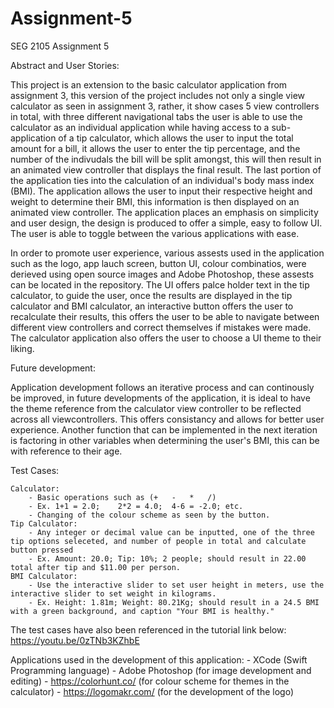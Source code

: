 # Assignment-5
 SEG 2105 Assignment 5


Abstract and User Stories:

This project is an extension to the basic calculator application from assignment 3, this version of the project includes not only a single view calculator as seen in assignment 3, rather, it show cases 5 view controllers in total, with three different navigational tabs
the user is able to use the calculator as an individual application while having access to a sub-application of a tip calculator, which allows the user to input the total amount for a bill, it allows the user to enter the tip percentage, and the number of the indivudals
the bill will be split amongst, this will then result in an animated view controller that displays the final result. The last portion of the application ties into the calculation of an individual's body mass index (BMI). The application allows the user to input their respective
height and weight to determine their BMI, this information is then displayed on an animated view controller. The application places an emphasis on simplicity and user design, the design is produced to offer a simple, easy to follow UI. The user is able to toggle 
between the various applications with ease. 

In order to promote user experience, various assests used in the application such as the logo, app lauch screen, button UI, colour combinatios, were derieved using open source images and Adobe Photoshop, these 
assests can be located in the repository. The UI offers palce holder text in the tip calculator, to guide the user, once the results are displayed in the tip calculator and BMI calculator, an interactive button offers the user to recalculate their results, this offers the 
user to be able to navigate between different view controllers and correct themselves if mistakes were made. The calculator application also offers the user to choose a UI theme to their liking.


Future development:

Application development follows an iterative process and can continously be improved, in future developments of the application, it is ideal to have the theme reference from the calculator view controller to be reflected across all viewcontrollers. This offers consistancy
and allows for better user experience. Another function that can be implemented in the next iteration is factoring in other variables when determining the user's BMI, this can be with reference to their age.

Test Cases:

    Calculator:
        - Basic operations such as (+   -   *   /)
        - Ex. 1+1 = 2.0;    2*2 = 4.0;  4-6 = -2.0; etc.
        - Changing of the colour scheme as seen by the button.
    Tip Calculator:
        - Any integer or decimal value can be inputted, one of the three tip options seleceted, and number of people in total and calculate button pressed
        - Ex. Amount: 20.0; Tip: 10%; 2 people; should result in 22.00 total after tip and $11.00 per person.
    BMI Calculator:
        - Use the interactive slider to set user height in meters, use the interactive slider to set weight in kilograms.
        - Ex. Height: 1.81m; Weight: 80.21Kg; should result in a 24.5 BMI with a green background, and caption "Your BMI is healthy."

The test cases have also been referenced in the tutorial link below:
    https://youtu.be/0zTNb3KZhbE
    
Applications used in the development of this application:
        - XCode (Swift Programming language)
        - Adobe Photoshop (for image development and editing)
        - https://colorhunt.co/ (for colour scheme for themes in the calculator)
        - https://logomakr.com/ (for the development of the logo)

